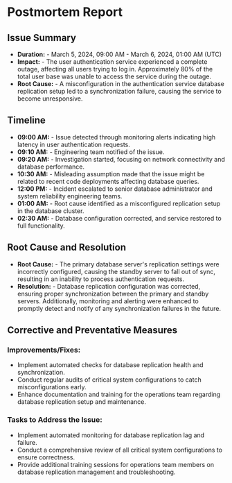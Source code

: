 # Postmortem Report

## Issue Summary

- **Duration:** - March 5, 2024, 09:00 AM - March 6, 2024, 01:00 AM (UTC)
- **Impact:** - The user authentication service experienced a complete outage, affecting all users trying to log in. Approximately 80% of the total user base was unable to access the service during the outage.
- **Root Cause:** - A misconfiguration in the authentication service database replication setup led to a synchronization failure, causing the service to become unresponsive.

## Timeline

- **09:00 AM:** - Issue detected through monitoring alerts indicating high latency in user authentication requests.
- **09:10 AM:** - Engineering team notified of the issue.
- **09:20 AM:** - Investigation started, focusing on network connectivity and database performance.
- **10:30 AM:** - Misleading assumption made that the issue might be related to recent code deployments affecting database queries.
- **12:00 PM:** - Incident escalated to senior database administrator and system reliability engineering teams.
- **01:00 AM:** - Root cause identified as a misconfigured replication setup in the database cluster.
- **02:30 AM:** - Database configuration corrected, and service restored to full functionality.

## Root Cause and Resolution

- **Root Cause:** - The primary database server's replication settings were incorrectly configured, causing the standby server to fall out of sync, resulting in an inability to process authentication requests.
- **Resolution:** -  Database replication configuration was corrected, ensuring proper synchronization between the primary and standby servers. Additionally, monitoring and alerting were enhanced to promptly detect and notify of any synchronization failures in the future.

## Corrective and Preventative Measures

### Improvements/Fixes:

- Implement automated checks for database replication health and synchronization.
- Conduct regular audits of critical system configurations to catch misconfigurations early.
- Enhance documentation and training for the operations team regarding database replication setup and maintenance.

### Tasks to Address the Issue:

- Implement automated monitoring for database replication lag and failure.
- Conduct a comprehensive review of all critical system configurations to ensure correctness.
- Provide additional training sessions for operations team members on database replication management and troubleshooting.
